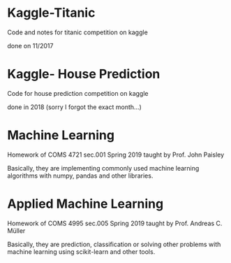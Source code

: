 # Kaggle-Titanic

Code and notes for titanic competition on kaggle

done on 11/2017

# Kaggle- House Prediction

Code for house prediction competition on kaggle

done in 2018 (sorry I forgot the exact month...)

# Machine Learning

Homework of COMS 4721 sec.001 Spring 2019 taught by Prof. John Paisley

Basically, they are  implementing commonly used machine learning algorithms with numpy, pandas and other libraries.

# Applied Machine Learning

Homework of COMS 4995 sec.005 Spring 2019 taught by Prof. Andreas C. Müller

Basically, they are prediction, classification or solving other problems  with machine learning  using scikit-learn and other tools.

